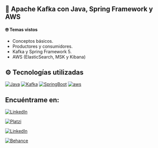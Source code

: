 ## 🚀 Apache Kafka con Java, Spring Framework y AWS

#### 🤓 Temas vistos

* Conceptos básicos.
* Productores y consumidores.
* Kafka y Spring Framework 5.
* AWS (ElasticSearch, MSK y Kibana)

## ⚙ Tecnologías utilizadas
[![Java](https://img.shields.io/badge/Java-d22128?style=for-the-badge&logo=java&logoColor=white&labelColor=101010)]()
[![Kafka](https://img.shields.io/badge/Kafka-007396?style=for-the-badge&logo=kafka&logoColor=white&labelColor=101010)]()
[![SpringBoot](https://img.shields.io/badge/SpringBoot-3DDC84?style=for-the-badge&logo=spring&logoColor=white&labelColor=101010)]()
[![aws](https://img.shields.io/badge/aws-ff9800?style=for-the-badge&logo=aws&logoColor=white&labelColor=101010)]()


## Encuéntrame en:
[![LinkedIn](https://img.shields.io/badge/LinkedIn-cesar_augusto_cortes_ramirez-0077B5?style=for-the-badge&logo=linkedin&logoColor=white&labelColor=101010)](https://www.linkedin.com/in/cortesrmzcau)

[![Platzi](https://img.shields.io/badge/Platzi-cesar_augusto_cortes_ramirez-0aeb8b?style=for-the-badge&logo=platzi&logoColor=white&labelColor=101010)](https://platzi.com/p/cortesrmzca)

[![LinkedIn](https://img.shields.io/badge/Udemy-cesar_augusto_cortes_ramirez-a435f0?style=for-the-badge&logo=Udemy&logoColor=white&labelColor=101010)](https://www.udemy.com/user/cesar-augusto-cortes-ramirez)

[![Behance](https://img.shields.io/badge/Behance-cesar_augusto_cortes_ramirez-0056ff?style=for-the-badge&logo=Behance&logoColor=white&labelColor=101010)](https://www.behance.net/cortesrmzca)